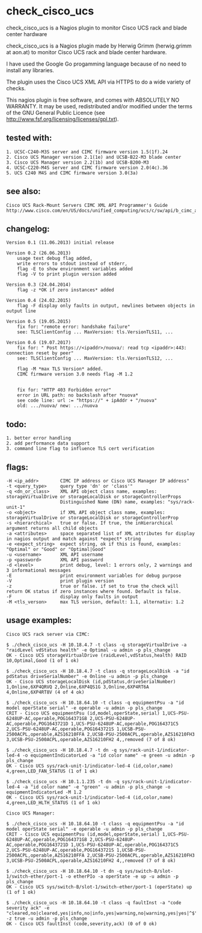 check_cisco_ucs
===============

check_cisco_ucs is a Nagios plugin to monitor Cisco UCS rack and blade center hardware

 check_cisco_ucs is a Nagios plugin made by Herwig Grimm (herwig.grimm at aon.at)
 to monitor Cisco UCS rack and blade center hardware.

 I have used the Google Go progamming language because of no need to install
 any libraries.

 The plugin uses the Cisco UCS XML API via HTTPS to do a wide variety of checks.


 This nagios plugin is free software, and comes with ABSOLUTELY NO WARRANTY.
 It may be used, redistributed and/or modified under the terms of the GNU
 General Public Licence (see http://www.fsf.org/licensing/licenses/gpl.txt).

tested with:
------------

	1. UCSC-C240-M3S server and CIMC firmware version 1.5(1f).24
	2. Cisco UCS Manager version 2.1(1e) and UCSB-B22-M3 blade center
	3. Cisco UCS Manager version 2.2(1b) and UCSB-B200-M3
	4. UCSC-C220-M4S server and CIMC firmware version 2.0(4c).36
	5. UCS C240 M4S and CIMC firmware version 3.0(3a)

see also:
---------

  	Cisco UCS Rack-Mount Servers CIMC XML API Programmer's Guide
 	http://www.cisco.com/en/US/docs/unified_computing/ucs/c/sw/api/b_cimc_api_book.html

changelog:
----------

 	Version 0.1 (11.06.2013) initial release

	Version 0.2 (26.06.2013)
		usage text debug flag added,
		write errors to stdout instead of stderr,
		flag -E to show environment variables added
		flag -V to print plugin version added

	Version 0.3 (24.04.2014)
		flag -z *OK if zero instances* added

	Version 0.4 (24.02.2015)
		flag -F display only faults in output, newlines between objects in output line

	Version 0.5 (19.05.2015)
		fix for: "remote error: handshake failure"
		see: TLSClientConfig ... MaxVersion: tls.VersionTLS11, ...

	Version 0.6 (19.07.2017)
		fix for: " Post https://<ipaddr>/nuova/: read tcp <ipaddr>:443: connection reset by peer"
		see: TLSClientConfig ... MaxVersion: tls.VersionTLS12, ...

		flag -M *max TLS Version* added.
		CIMC firmware version 3.0 needs flag -M 1.2


		fix for: "HTTP 403 Forbidden error"
		error in URL path: no backslash after *nuova*
		see code line: url := "https://" + ipAddr + "/nuova"
		old: .../nuova/ new: .../nuova


todo:
-----

 	1. better error handling
 	2. add performance data support
 	3. command line flag to influence TLS cert verification

flags:
------

 	-H <ip_addr>		CIMC IP address or Cisco UCS Manager IP address"
 	-t <query_type>		query type 'dn' or 'class'"
 	-q <dn_or_class>	XML API object class name, examples: storageVirtualDrive or storageLocalDisk or storageControllerProps
 						Distinguished Name (DN) name, examples: "sys/rack-unit-1"
 	-o <object>			if XML API object class name, examples: storageVirtualDrive or storageLocalDisk or storageControllerProp
 	-s <hierarchical>	true or false. If true, the inHierarchical argument returns all child objects
 	-a <attributes>		space separated list of XML attributes for display in nagios output and match against *expect* string
 	-e <expect_string>	expect string, ok if this is found, examples: "Optimal" or "Good" or "Optimal|Good"
 	-u <username>		XML API username
 	-p <password>		XML API password
	-d <level>			print debug, level: 1 errors only, 2 warnings and 3 informational messages
	-E					print environment variables for debug purpose
	-V					print plugin version
	-z					true or false. if set to true the check will return OK status if zero instances where found. Default is false.
	-F					display only faults in output
	-M <tls_verson>		max TLS version, default: 1.1, alternativ: 1.2

usage examples:
---------------

 	Cisco UCS rack server via CIMC:

 	$ ./check_cisco_ucs -H 10.18.4.7 -t class -q storageVirtualDrive -a "raidLevel vdStatus health" -e Optimal -u admin -p pls_change
 	OK - Cisco UCS storageVirtualDrive (raidLevel,vdStatus,health) RAID 10,Optimal,Good (1 of 1 ok)

 	$ ./check_cisco_ucs -H 10.18.4.7 -t class -q storageLocalDisk -a "id pdStatus driveSerialNumber" -e Online -u admin -p pls_change
 	OK - Cisco UCS storageLocalDisk (id,pdStatus,driveSerialNumber) 1,Online,6XP4QRVQ 2,Online,6XP4QS1G 3,Online,6XP4RT6A 4,Online,6XP4RT8V (4 of 4 ok)

 	$ ./check_cisco_ucs -H 10.18.64.10 -t class -q equipmentPsu -a "id model operState serial" -e operable -u admin -p pls_change
 	CRIT - Cisco UCS equipmentPsu (id,model,operState,serial) 1,UCS-PSU-6248UP-AC,operable,POG164371G8 2,UCS-PSU-6248UP-AC,operable,POG1643721D 1,UCS-PSU-6248UP-AC,operable,POG164371C5 2,UCS-PSU-6248UP-AC,operable,POG1643721S 1,UCSB-PSU-2500ACPL,operable,AZS16210FFA 2,UCSB-PSU-2500ACPL,operable,AZS16210FH3 3,UCSB-PSU-2500ACPL,operable,AZS16210FH2 4,,removed (7 of 8 ok)

 	$ ./check_cisco_ucs -H 10.18.4.7 -t dn -q sys/rack-unit-1/indicator-led-4 -o equipmentIndicatorLed -a "id color name" -e green -u admin -p pls_change
 	OK - Cisco UCS sys/rack-unit-1/indicator-led-4 (id,color,name) 4,green,LED_FAN_STATUS (1 of 1 ok)

 	$ ./check_cisco_ucs -H 10.1.1.235 -t dn -q sys/rack-unit-1/indicator-led-4 -a "id color name" -e "green" -u admin -p pls_change -o equipmentIndicatorLed -M 1.2
 	OK - Cisco UCS sys/rack-unit-1/indicator-led-4 (id,color,name)
 	4,green,LED_HLTH_STATUS (1 of 1 ok)

 	Cisco UCS Manager:

 	$ ./check_cisco_ucs -H 10.18.64.10 -t class -q equipmentPsu -a "id model operState serial" -e operable -u admin -p pls_change
 	CRIT - Cisco UCS equipmentPsu (id,model,operState,serial) 1,UCS-PSU-6248UP-AC,operable,POG164371G8 2,UCS-PSU-6248UP-AC,operable,POG1643721D 1,UCS-PSU-6248UP-AC,operable,POG164371C5 2,UCS-PSU-6248UP-AC,operable,POG1643721S 1,UCSB-PSU-2500ACPL,operable,AZS16210FFA 2,UCSB-PSU-2500ACPL,operable,AZS16210FH3 3,UCSB-PSU-2500ACPL,operable,AZS16210FH2 4,,removed (7 of 8 ok)

 	$ ./check_cisco_ucs -H 10.18.64.10 -t dn -q sys/switch-B/slot-1/switch-ether/port-1 -o etherPIo -a operState -e up -u admin -p pls_change
	OK - Cisco UCS sys/switch-B/slot-1/switch-ether/port-1 (operState) up (1 of 1 ok)

	$ ./check_cisco_ucs -H 10.18.64.10 -t class -q faultInst -a "code severity ack" -e "cleared,no|cleared,yes|info,no|info,yes|warning,no|warning,yes|yes|^$" -z true -u admin -p pls_change
	OK - Cisco UCS faultInst (code,severity,ack) (0 of 0 ok)